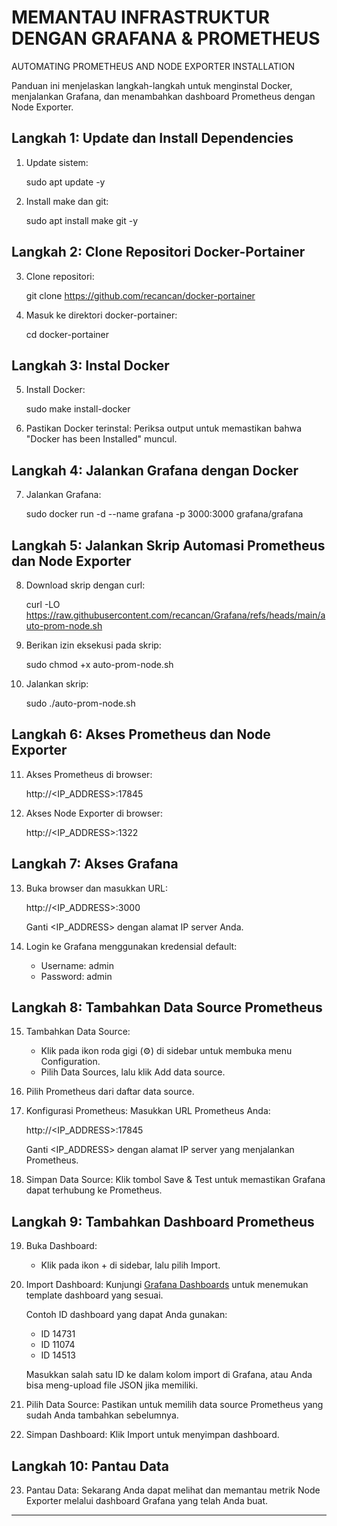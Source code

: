 # MEMANTAU INFRASTRUKTUR DENGAN GRAFANA & PROMETHEUS
AUTOMATING PROMETHEUS AND NODE EXPORTER INSTALLATION

Panduan ini menjelaskan langkah-langkah untuk menginstal Docker, menjalankan Grafana, dan menambahkan dashboard Prometheus dengan Node Exporter.

## Langkah 1: Update dan Install Dependencies

1. Update sistem:
   
   sudo apt update -y
   

2. Install make dan git:
   
   sudo apt install make git -y
   

## Langkah 2: Clone Repositori Docker-Portainer

3. Clone repositori:
   
   git clone https://github.com/recancan/docker-portainer
   

4. Masuk ke direktori docker-portainer:
   
   cd docker-portainer
   

## Langkah 3: Instal Docker

5. Install Docker:
   
   sudo make install-docker
   

6. Pastikan Docker terinstal:
   Periksa output untuk memastikan bahwa "Docker has been Installed" muncul.

## Langkah 4: Jalankan Grafana dengan Docker

7. Jalankan Grafana:
   
   sudo docker run -d --name grafana -p 3000:3000 grafana/grafana
   

## Langkah 5: Jalankan Skrip Automasi Prometheus dan Node Exporter

8. Download skrip dengan curl:
   
   curl -LO https://raw.githubusercontent.com/recancan/Grafana/refs/heads/main/auto-prom-node.sh
   


9. Berikan izin eksekusi pada skrip:
   
   sudo chmod +x auto-prom-node.sh
   

10. Jalankan skrip:
    
    sudo ./auto-prom-node.sh
    

## Langkah 6: Akses Prometheus dan Node Exporter

11. Akses Prometheus di browser:
    
    http://<IP_ADDRESS>:17845
    

12. Akses Node Exporter di browser:
    
    http://<IP_ADDRESS>:1322
    

## Langkah 7: Akses Grafana

13. Buka browser dan masukkan URL:
    
    http://<IP_ADDRESS>:3000
    
    Ganti <IP_ADDRESS> dengan alamat IP server Anda.

14. Login ke Grafana menggunakan kredensial default:
    - Username: admin
    - Password: admin

## Langkah 8: Tambahkan Data Source Prometheus

15. Tambahkan Data Source:
    - Klik pada ikon roda gigi (⚙) di sidebar untuk membuka menu Configuration.
    - Pilih Data Sources, lalu klik Add data source.

16. Pilih Prometheus dari daftar data source.

17. Konfigurasi Prometheus:
    Masukkan URL Prometheus Anda:
    
    http://<IP_ADDRESS>:17845
    
    Ganti <IP_ADDRESS> dengan alamat IP server yang menjalankan Prometheus.

18. Simpan Data Source:
    Klik tombol Save & Test untuk memastikan Grafana dapat terhubung ke Prometheus.

## Langkah 9: Tambahkan Dashboard Prometheus

19. Buka Dashboard:
    - Klik pada ikon + di sidebar, lalu pilih Import.

20. Import Dashboard:
    Kunjungi [Grafana Dashboards](https://grafana.com/grafana/dashboards/?collector=nodeexporter&search=linux) untuk menemukan template dashboard yang sesuai. 

    Contoh ID dashboard yang dapat Anda gunakan:
    - ID 14731
    - ID 11074
    - ID 14513

    Masukkan salah satu ID ke dalam kolom import di Grafana, atau Anda bisa meng-upload file JSON jika memiliki.

22. Pilih Data Source:
    Pastikan untuk memilih data source Prometheus yang sudah Anda tambahkan sebelumnya.

23. Simpan Dashboard:
    Klik Import untuk menyimpan dashboard.

## Langkah 10: Pantau Data

23. Pantau Data:
    Sekarang Anda dapat melihat dan memantau metrik Node Exporter melalui dashboard Grafana yang telah Anda buat.

---
